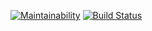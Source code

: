 [![Maintainability](https://api.codeclimate.com/v1/badges/7d3a669228e1a7253e6b/maintainability)](https://codeclimate.com/github/helmq/project-lvl3-s378/maintainability)
[![Build Status](https://travis-ci.org/helmq/project-lvl3-s378.svg?branch=master)](https://travis-ci.org/helmq/project-lvl3-s378)